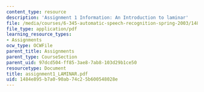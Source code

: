 ```yaml
---
content_type: resource
description: 'Assignment 1 Information: An Introduction to laminar'
file: /media/courses/6-345-automatic-speech-recognition-spring-2003/1484e895b7a090ab74c25b600548028e_assignment1_LAMINAR.pdf
file_type: application/pdf
learning_resource_types:
- Assignments
ocw_type: OCWFile
parent_title: Assignments
parent_type: CourseSection
parent_uid: 97dcd504-ff85-3ae8-7ab8-103d29b1ce50
resourcetype: Document
title: assignment1_LAMINAR.pdf
uid: 1484e895-b7a0-90ab-74c2-5b600548028e
---
```

